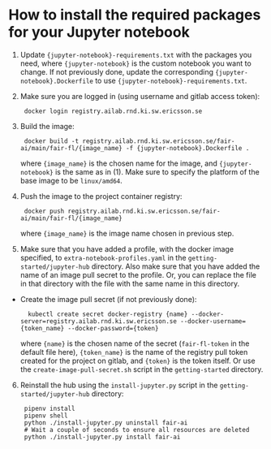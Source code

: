 # How to install the required packages for your Jupyter notebook

1. Update `{jupyter-notebook}-requirements.txt` with the packages you need, where `{jupyter-notebook}` is the custom notebook you  want to change. If not previously done, update the corresponding `{jupyter-notebook}.Dockerfile` to use `{jupyter-notebook}-requirements.txt`.

2. Make sure you are logged in (using username and gitlab access token): 

        docker login registry.ailab.rnd.ki.sw.ericsson.se

3. Build the image:

        docker build -t registry.ailab.rnd.ki.sw.ericsson.se/fair-ai/main/fair-fl/{image_name} -f {jupyter-notebook}.Dockerfile .

    where `{image_name}` is the chosen name for the image, and `{jupyter-notebook}` is the same as in (1). Make sure to specify the platform of the base image to be `linux/amd64`. 

4. Push the image to the project container registry:

        docker push registry.ailab.rnd.ki.sw.ericsson.se/fair-ai/main/fair-fl/{image_name}
    where `{image_name}` is the image name chosen in previous step.

5. Make sure that you have added a profile, with the docker image specified, to `extra-notebook-profiles.yaml` 
    in the `getting-started/jupyter-hub` directory. Also make sure that you have added the name of an image
    pull secret to the profile. Or, you can replace the file in that directory with
    the file with the same name in this directory.

* Create the image pull secret (if not previously done):

        kubectl create secret docker-registry {name} --docker-server=registry.ailab.rnd.ki.sw.ericsson.se --docker-username={token_name} --docker-password={token}
    where `{name}` is the chosen name of the secret (`fair-fl-token` in the default file here), 
    `{token_name}` is the name of the registry pull token created for the project on gitlab, and `{token}` is
    the token itself. Or use the `create-image-pull-secret.sh` script in the `getting-started` directory.

6. Reinstall the hub using the `install-jupyter.py` script in the `getting-started/jupyter-hub` directory:

        pipenv install
        pipenv shell
        python ./install-jupyter.py uninstall fair-ai
        # Wait a couple of seconds to ensure all resources are deleted
        python ./install-jupyter.py install fair-ai
